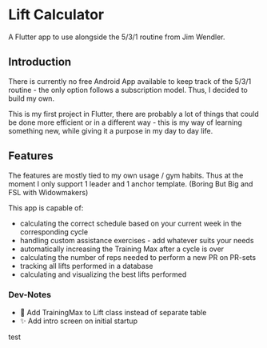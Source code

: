 # Lift Calculator

A Flutter app to use alongside the 5/3/1 routine from Jim Wendler. 

## Introduction

There is currently no free Android App available to keep track of the 5/3/1 routine - the only option follows a subscription model. 
Thus, I decided to build my own. 

This is my first project in Flutter, there are probably a lot of things that could be done more efficient or in a different way - this is my way of learning something new, while giving it a purpose in my day to day life. 

## Features
The features are mostly tied to my own usage / gym habits. Thus at the moment I only support 1 leader and 1 anchor template. (Boring But Big and FSL with Widowmakers)


This app is capable of:
- calculating the correct schedule based on your current week in the corresponding cycle
- handling custom assistance exercises - add whatever suits your needs
- automatically increasing the Training Max after a cycle is over
- calculating the number of reps needed to perform a new PR on PR-sets
- tracking all lifts performed in a database
- calculating and visualizing the best lifts performed




### Dev-Notes
-  🐛 Add TrainingMax to Lift class instead of separate table
-  ✨ Add intro screen on initial startup 


test

